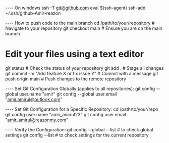 ---- On windows
ssh -T git@github.com
eval $(ssh-agent)
ssh-add ~/.ssh/github-Amir-reazon

---- How to push code to the main branch
cd /path/to/your/repository  # Navigate to your repository
git checkout main            # Ensure you are on the main branch
# Edit your files using a text editor
git status                   # Check the status of your repository
git add .                    # Stage all changes
git commit -m "Add feature X or fix issue Y"  # Commit with a message
git push origin main         # Push changes to the remote repository

---- Set Git Configuration Globally (applies to all repositories):
git config --global user.name "amir"
git config --global user.email "amir.amirul@outlook.com"

---- Set Git Configuration for a Specific Repository:
cd /path/to/your/repo
git config user.name "amir_amirul23"
git config user.email "amir_amirul@reazonmy.com"

---- Verify the Configuration:
git config --global --list  # to check global settings
git config --list  # to check settings for the current repository